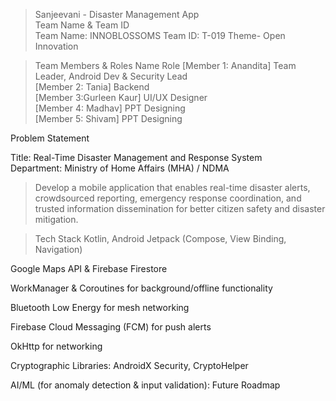 >Sanjeevani - Disaster Management App<br>
Team Name & Team ID<br>
Team Name: INNOBLOSSOMS
Team ID: T-019
Theme- Open Innovation

>Team Members & Roles
Name	Role
[Member 1: Anandita]	Team Leader, Android Dev & Security Lead<br>
[Member 2: Tania]	Backend<br>
[Member 3:Gurleen Kaur]	UI/UX Designer<br>
[Member 4: Madhav]	PPT Designing<br>
[Member 5: Shivam]	PPT Designing<br>

Problem Statement<br>

Title: Real-Time Disaster Management and Response System<br>
Department: Ministry of Home Affairs (MHA) / NDMA<br>

>Develop a mobile application that enables real-time disaster alerts, crowdsourced reporting, emergency response coordination, and trusted information dissemination for better citizen safety and disaster mitigation.

>Tech Stack
Kotlin, Android Jetpack (Compose, View Binding, Navigation)

Google Maps API & Firebase Firestore

WorkManager & Coroutines for background/offline functionality

Bluetooth Low Energy for mesh networking

Firebase Cloud Messaging (FCM) for push alerts

OkHttp for networking

Cryptographic Libraries: AndroidX Security, CryptoHelper

AI/ML (for anomaly detection & input validation): Future Roadmap



